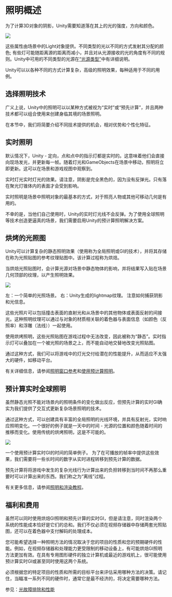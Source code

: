 # 照明概述

为了计算3D对象的阴影，Unity需要知道落在其上的光的强度，方向和颜色。

![](https://docs.unity3d.com/uploads/Main/LightBasic.svg)

这些属性由场景中的Light对象提供。不同类型的光以不同的方式发射其分配的颜色; 有些灯可能随距离源的距离而减小，并且对从光源接收的光的角度有不同的规则。Unity中可用的不同类型的光源在[“光源类型”](https://docs.unity3d.com/Manual/Lighting.html)中有详细说明。

Unity可以以各种不同的方式计算复杂，高级的照明效果，每种适用于不同的用例。

## 选择照明技术

广义上说，Unity中的照明可以以某种方式被视为“实时”或“预先计算”，并且两种技术都可以组合使用来创建身临其境的场景照明。

在本节中，我们将简要介绍不同技术提供的机会，相对优势和个性化特征。

## 实时照明

默认情况下，Unity - 定向，点和点中的指示灯都是实时的。这意味着他们会直接向现场发光，并更新每一帧。随着灯光和GameObjects在场景中移动，照明将立即更新。这可以在场景和游戏视图中观察到。

实时灯光实时灯光的效果。请注意，阴影是完全黑色的，因为没有反弹光。只有落在聚光灯锥体内的表面才会受到影响。

实时照明是场景中照明对象的最基本的方式，对于照亮人物或其他可移动几何是有用的。

不幸的是，当他们自己使用时，Unity的实时灯光线不会反弹。为了使用全球照明等技术创造更逼真的场景，我们需要启用Unity的预计算照明解决方案。


## 烘烤的光照图

Unity可以计算复杂的静态照明效果（使用称为全局照明或GI的技术），并将其存储在称为光照贴图的参考纹理贴图中。该计算过程称为烘焙。

当烘焙光照贴图时，会计算光源对场景中静态物体的影响，并将结果写入贴在场景几何顶部的纹理，以产生照明效果。

![](https://docs.unity3d.com/uploads/GlobalIllumination/Lightmap.png)

左：一个简单的光照场景。 右：Unity生成的lightmap纹理。 注意如何捕获阴影和光信息。

这些光照片可以包括撞击表面的直射光和从场景中的其他物体或表面反射的间接光。这种照明纹​​理可以通过与对象的材质相关联的着色器与表面信息（如颜色（反照率）和浮雕（法线））一起使用。

使用烘烤照明，这些光照贴图在游戏过程中无法改变，因此被称为“静态”。实时指示灯可以叠加在一个被光照的场景之上，而不能自动地交替地改变光照贴图。

通过这种方式，我们可以将游戏中的灯光交付给潜在的性能提升，从而适应不太强大的硬件，如移动平台。

有关详细信息，请参阅[照明窗口参考](https://docs.unity3d.com/Manual/GlobalIllumination.html)和[使用预计算照明](https://docs.unity3d.com/Manual/UsingPrecomputedLighting.html)。

## 预计算实时全球照明

虽然静态光照不能对场景内的照明条件的变化做出反应，但预先计算的实时GI确实为我们提供了交互式更新复杂场景照明的技术。

通过这种方式，可以创建具有丰富的全局照明的光线环境，并具有反射光，实时响应照明变化。一个很好的例子就是一天中的时间 - 光源的位置和颜色随着时间的推移而变化。使用传统的烘烤照明，这是不可能的。

![](https://docs.unity3d.com/uploads/GlobalIllumination/timeofdaycycle.gif)

一个使用预计算实时GI的时间的简单例子。
为了在可播放的帧率中提供这些效果，我们需要将一些长时间的数字从实时进程转移到预先计算的数据。

预先计算将将游戏中发生的复杂光线行为计算出来的负担转移到当时间不再那么重要时可以计算出来的东西。我们称之为“离线”过程。

有关更多信息，请参阅[照明和渲染教程](http://unity3d.com/learn/tutorials/topics/graphics/unity-5-lighting-and-rendering?playlist=17102&_ga=2.171258147.2072518565.1503381887-1300961171.1497254613)。

## 福利和费用

虽然可以同时使用烘焙GI照明和预先计算的实时GI，但是请注意，同时渲染两个系统的性能成本恰好是它们的总和。我们不仅必须在视频存储器中存储两套光照贴图，还可以在着色器中支付解码的处理成本。

您可能希望选择一种照明方法的情况取决于您的项目的性质和您的预期硬件的性能。例如，在视频存储器和处理能力更受限制的移动设备上，有可能烘焙GI照明方法更加有效。在具有专用图形硬件的独立计算机或最近的游戏机上，很可能使用预计算实时GI或甚至同时使用这两个系统。

必须根据您的特定项目的性质和所需的目标平台来评估采用哪种方法的决策。请记住，当瞄准一系列不同的硬件时，通常它是最不经济的，将决定需要哪种方法。

参见：[光故障排除和性能](https://docs.unity3d.com/Manual/LightPerformance.html)